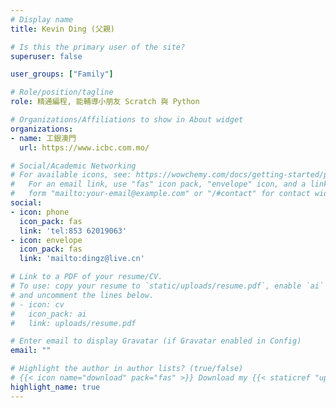 ```yaml
---
# Display name
title: Kevin Ding (父親)

# Is this the primary user of the site?
superuser: false

user_groups: ["Family"]

# Role/position/tagline
role: 精通編程, 能輔導小朋友 Scratch 與 Python

# Organizations/Affiliations to show in About widget
organizations:
- name: 工銀澳門
  url: https://www.icbc.com.mo/

# Social/Academic Networking
# For available icons, see: https://wowchemy.com/docs/getting-started/page-builder/#icons
#   For an email link, use "fas" icon pack, "envelope" icon, and a link in the
#   form "mailto:your-email@example.com" or "/#contact" for contact widget.
social:
- icon: phone
  icon_pack: fas
  link: 'tel:853 62019063'
- icon: envelope
  icon_pack: fas
  link: 'mailto:dingz@live.cn'

# Link to a PDF of your resume/CV.
# To use: copy your resume to `static/uploads/resume.pdf`, enable `ai` icons in `params.toml`, 
# and uncomment the lines below.
# - icon: cv
#   icon_pack: ai
#   link: uploads/resume.pdf

# Enter email to display Gravatar (if Gravatar enabled in Config)
email: ""

# Highlight the author in author lists? (true/false)
# {{< icon name="download" pack="fas" >}} Download my {{< staticref "uploads/demo_resume.pdf" "newtab" >}}resumé{{< /staticref >}}.
highlight_name: true
---
```

